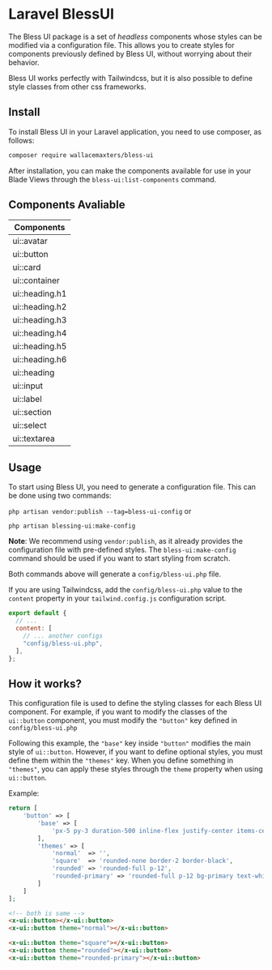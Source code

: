 # Laravel BlessUI

The Bless UI package is a set of _headless_ components whose styles can be modified via a configuration file. This allows you to create styles for components previously defined by Bless UI, without worrying about their behavior.

Bless UI works perfectly with Tailwindcss, but it is also possible to define style classes from other css frameworks.

## Install

To install Bless UI in your Laravel application, you need to use composer, as follows:

```bash
composer require wallacemaxters/bless-ui
```

After installation, you can make the components available for use in your Blade Views through the `bless-ui:list-components` command.

## Components Avaliable

| Components     |
| -------------- |
| ui::avatar     |
| ui::button     |
| ui::card       |
| ui::container  |
| ui::heading.h1 |
| ui::heading.h2 |
| ui::heading.h3 |
| ui::heading.h4 |
| ui::heading.h5 |
| ui::heading.h6 |
| ui::heading    |
| ui::input      |
| ui::label      |
| ui::section    |
| ui::select     |
| ui::textarea   |

## Usage

To start using Bless UI, you need to generate a configuration file. This can be done using two commands:

`php artisan vendor:publish --tag=bless-ui-config`
or

`php artisan blessing-ui:make-config`

**Note**: We recommend using `vendor:publish`, as it already provides the configuration file with pre-defined styles. The `bless-ui:make-config` command should be used if you want to start styling from scratch.

Both commands above will generate a `config/bless-ui.php` file.

If you are using Tailwindcss, add the `config/bless-ui.php` value to the `content` property in your `tailwind.config.js` configuration script.

```js
export default {
  // ...
  content: [
    // ... another configs
    "config/bless-ui.php",
  ],
};
```

## How it works?

This configuration file is used to define the styling classes for each Bless UI component. For example, if you want to modify the classes of the `ui::button` component, you must modify the `"button"` key defined in `config/bless-ui.php`

Following this example, the `"base"` key inside `"button"` modifies the main style of `ui::button`. However, if you want to define optional styles, you must define them within the `"themes"` key.
When you define something in `"themes"`, you can apply these styles through the `theme` property when using `ui::button`.

Example:

```php
return [
    'button' => [
        'base' => [
            'px-5 py-3 duration-500 inline-flex justify-center items-center',
        ],
        'themes' => [
            'normal'  => '',
            'square'  => 'rounded-none border-2 border-black',
            'rounded' => 'rounded-full p-12',
            'rounded-primary' => 'rounded-full p-12 bg-primary text-white hover:bg-black',
        ]
    ]
];
```

```html
<!-- both is same -->
<x-ui::button></x-ui::button>
<x-ui::button theme="normal"></x-ui::button>

<x-ui::button theme="square"></x-ui::button>
<x-ui::button theme="rounded"></x-ui::button>
<x-ui::button theme="rounded-primary"></x-ui::button>
```

